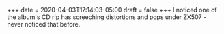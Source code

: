 +++
date = 2020-04-03T17:14:03-05:00
draft = false
+++
I noticed one of the album's CD rip has screeching distortions and pops under ZX507 - never noticed that before.